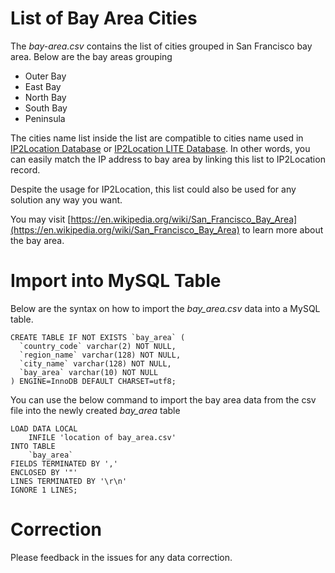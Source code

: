 # List of Bay Area Cities
The *bay-area.csv* contains the list of cities grouped in San Francisco bay area. Below are the bay areas grouping

* Outer Bay
* East Bay
* North Bay
* South Bay
* Peninsula

The cities name list inside the list are compatible to cities name used in [IP2Location Database](https://www.ip2location.com) or [IP2Location LITE Database](https://lite.ip2location.com). In other words, you can easily match the IP address to bay area by linking this list to IP2Location record.

Despite the usage for IP2Location, this list could also be used for any solution any way you want.

You may visit [https://en.wikipedia.org/wiki/San_Francisco_Bay_Area](https://en.wikipedia.org/wiki/San_Francisco_Bay_Area) to learn more about the bay area.

# Import into MySQL Table

Below are the syntax on how to import the *bay_area.csv* data into a MySQL table.

```mysql
CREATE TABLE IF NOT EXISTS `bay_area` (
  `country_code` varchar(2) NOT NULL,
  `region_name` varchar(128) NOT NULL,
  `city_name` varchar(128) NOT NULL,
  `bay_area` varchar(10) NOT NULL
) ENGINE=InnoDB DEFAULT CHARSET=utf8;
```

You can use the below command to import the bay area data from the csv file into the newly created *bay_area* table

```mysql
LOAD DATA LOCAL
	INFILE 'location of bay_area.csv'
INTO TABLE
	`bay_area`
FIELDS TERMINATED BY ','
ENCLOSED BY '"'
LINES TERMINATED BY '\r\n'
IGNORE 1 LINES;
```

# Correction

Please feedback in the issues for any data correction.

